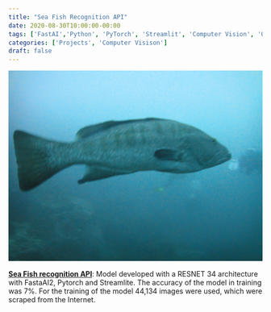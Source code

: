 ```yaml
---
title: "Sea Fish Recognition API"
date: 2020-08-30T10:00:00-00:00
tags: ['FastAI','Python', 'PyTorch', 'Streamlit', 'Computer Vision', 'Object Recognition', 'Neural Networks']
categories: ['Projects', 'Computer Visison']
draft: false
---
```



 ![alt text](/images/fish_recognition/grouper.JPG)


[**Sea Fish recognition API**](https://github.com/tiagogiraldo/sea_fish_recognition):  Model developed with a RESNET 34 architecture with FastaAI2, Pytorch and Streamlite.  The accuracy of the model in training was 7%.  For the training of the model 44,134 images were used, which were scraped from the Internet.